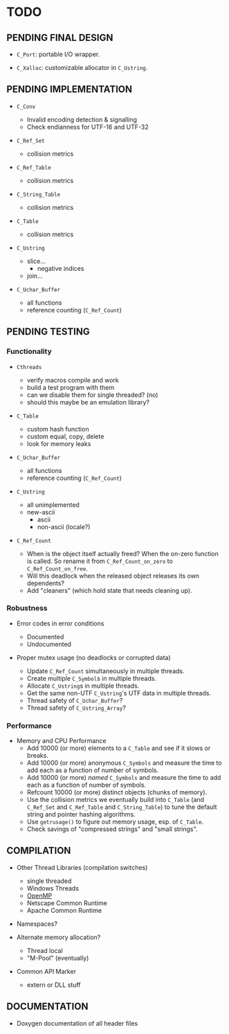 # TODO

## PENDING FINAL DESIGN

- `C_Port`: portable I/O wrapper.

- `C_Xalloc`: customizable allocator in `C_Ustring`.

## PENDING IMPLEMENTATION

- `C_Conv`
  - Invalid encoding detection & signalling
  - Check endianness for UTF-16 and UTF-32

- `C_Ref_Set`
   - collision metrics

- `C_Ref_Table`
   - collision metrics

- `C_String_Table`
   - collision metrics

- `C_Table`
   - collision metrics

- `C_Ustring`
   - slice...
        - negative indices
   - join...

- `C_Uchar_Buffer`
   - all functions
   - reference counting (`C_Ref_Count`)

## PENDING TESTING

### Functionality

- `Cthreads`
   - verify macros compile and work
   - build a test program with them
   - can we disable them for single threaded? (no)
   - should this maybe be an emulation library?

- `C_Table`
   - custom hash function
   - custom equal, copy, delete
   - look for memory leaks

- `C_Uchar_Buffer`
   - all functions
   - reference counting (`C_Ref_Count`)

- `C_Ustring`
   - all unimplemented
   - new-ascii 
        - ascii
        - non-ascii (locale?)

- `C_Ref_Count`
   - When is the object itself actually freed?
     When the on-zero function is called.
     So rename it from `C_Ref_Count_on_zero` to `C_Ref_Count_on_free`.
   - Will this deadlock when the released object releases its
     own dependents?
   - Add "cleaners" (which hold state that needs cleaning up).

### Robustness

- Error codes in error conditions
  - Documented
  - Undocumented

- Proper mutex usage (no deadlocks or corrupted data)
  - Update `C_Ref_Count` simultaneously in multiple threads.
  - Create multiple `C_Symbol`s in multiple threads.
  - Allocate `C_Ustring`s in multiple threads.
  - Get the same non-UTF `C_Ustring`'s UTF data in multiple threads.
  - Thread safety of `C_Uchar_Buffer`?
  - Thread safety of `C_Ustring_Array`?

### Performance

- Memory and CPU Performance
  - Add 10000 (or more) elements to a `C_Table` and see if it slows or breaks.
  - Add 10000 (or more) anonymous `C_Symbols` and measure the time to add
    each as a function of number of symbols.
  - Add 10000 (or more) *named* `C_Symbols` and measure the time to add
    each as a function of number of symbols.
  - Refcount 10000 (or more) distinct objects (chunks of memory).
  - Use the collision metrics we eventually build into `C_Table`
    (and `C_Ref_Set` and `C_Ref_Table` and `C_String_Table`)
    to tune the default string and pointer hashing algorithms.
  - Use `getrusage()` to figure out memory usage, esp. of `C_Table`.
  - Check savings of "compressed strings" and "small strings".

## COMPILATION

- Other Thread Libraries (compilation switches)
  - single threaded
  - Windows Threads
  - [OpenMP](https://www.openmp.org/)
  - Netscape Common Runtime
  - Apache Common Runtime

- Namespaces?

- Alternate memory allocation?
  - Thread local
  - "M-Pool" (eventually)

- Common API Marker
  - extern or DLL stuff

## DOCUMENTATION

- Doxygen documentation of all header files

